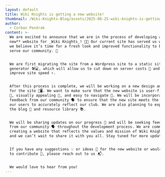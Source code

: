 ```yaml
---
layout: default
title: Wiki Knights is getting a new website!
thumbnail: /Wiki-Knights-Blog/assets/2025-08-25-wiki-knights-is-getting-a-new-website.png
author:
  - Corban Pendrak
content: >-
  We are excited to announce that we are in the process of developing a **brand
  new** website for _Wiki Knights_! 🚀✨ Our current site has served us well, but
  we believe it’s time for a fresh look and improved functionality to better
  serve our community. 🌟


  We are first migrating the site from a Wordpress site to a static site
  generator 🛠️💻, which will allow us to cut down on server costs 💸 and
  improve site speed ⚡.


  After this process is complete, we will be working on a new design and layout
  for the site 🎨🖥️. We want to make sure that the new website is user-friendly
  🤝, visually appealing 👀, and easy to navigate 🧭. We will be incorporating
  feedback from our community 🗣️ to ensure that the new site meets the needs of
  our users to accurately reflect our club. We are also planning to expand on
  the blog 📝 and resource library 📚.


  We will be sharing updates on our progress 📢 and will be seeking feedback
  from our community 🗣️ throughout the development process. We are committed to
  creating a website that reflects the values and mission of Wiki Knights 🛡️,
  and we can’t wait to share it with you all. Stay tuned for more updates! 🔔


  If you have any suggestions 💡 or ideas 💭 for the new website or would like
  to contribute 🤝, please reach out to us 📬.


  We would love to hear from you!
---
```


